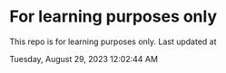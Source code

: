 # For learning purposes only
This repo is for learning purposes only.
Last updated at

Tuesday, August 29, 2023 12:02:44 AM

